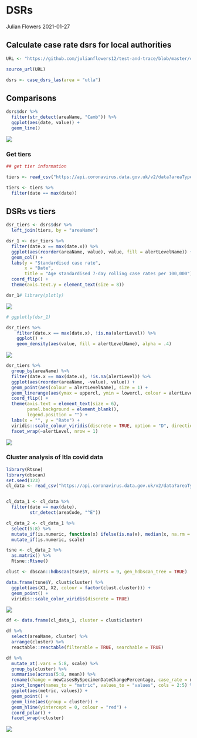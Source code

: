 DSRs
================
Julian Flowers
2021-01-27

## Calculate case rate dsrs for local authorities

``` r
URL <- "https://github.com/julianflowers12/test-and-trace/blob/master/create_case_dsr.R?raw=TRUE"

source_url(URL)

dsrs <- case_dsrs_las(area = "utla")
```

## Comparisons

``` r
dsrs$dsr %>%
  filter(str_detect(areaName, "Camb")) %>%
  ggplot(aes(date, value)) +
  geom_line()
```

![](dsrs_files/figure-gfm/unnamed-chunk-2-1.png)<!-- -->

### Get tiers

``` r
## get tier information

tiers <- read_csv("https://api.coronavirus.data.gov.uk/v2/data?areaType=ltla&metric=alertLevel&format=csv")

tiers <- tiers %>%
  filter(date == max(date))
```

## DSRs vs tiers

``` r
dsr_tiers <- dsrs$dsr %>%
  left_join(tiers, by = "areaName")

dsr_1 <- dsr_tiers %>%
  filter(date.x == max(date.x)) %>%
  ggplot(aes(reorder(areaName, value), value, fill = alertLevelName)) +
  geom_col() +
  labs(y = "Standardised case rate", 
       x = "Date", 
       title = "Age standardised 7-day rolling case rates per 100,000") +
  coord_flip() +
  theme(axis.text.y = element_text(size = 8))

dsr_1# library(plotly)
```

![](dsrs_files/figure-gfm/unnamed-chunk-3-1.png)<!-- -->

``` r
# ggplotly(dsr_1)
```

``` r
dsr_tiers %>%
    filter(date.x == max(date.x), !is.na(alertLevel)) %>%
    ggplot() +
    geom_density(aes(value, fill = alertLevelName), alpha = .4)
```

![](dsrs_files/figure-gfm/unnamed-chunk-4-1.png)<!-- -->

``` r
dsr_tiers %>%
  group_by(areaName) %>%
  filter(date.x == max(date.x), !is.na(alertLevel)) %>%
  ggplot(aes(reorder(areaName, -value), value)) +
  geom_point(aes(colour = alertLevelName), size = 1) +
  geom_linerange(aes(ymax = uppercl, ymin = lowercl, colour = alertLevelName)) +
  coord_flip() +
  theme(axis.text = element_text(size = 6), 
        panel.background = element_blank(), 
        legend.position = "") +
  labs(x = "", y = "Rate") +
  viridis::scale_colour_viridis(discrete = TRUE, option = "D", direction = -1, name = "") +
  facet_wrap(~alertLevel, nrow = 1)
```

![](dsrs_files/figure-gfm/unnamed-chunk-5-1.png)<!-- -->

### Cluster analysis of ltla covid data

``` r
library(Rtsne)
library(dbscan)
set.seed(123)
cl_data <- read_csv("https://api.coronavirus.data.gov.uk/v2/data?areaType=ltla&metric=newCasesBySpecimenDateChangePercentage&metric=newCasesBySpecimenDateRollingRate&metric=uniqueCasePositivityBySpecimenDateRollingSum&metric=newDeaths60DaysByDeathDateRollingRate&format=csv")


cl_data_1 <- cl_data %>%
  filter(date == max(date), 
         str_detect(areaCode, "^E")) 

cl_data_2 <- cl_data_1 %>%
  select(5:8) %>%
  mutate_if(is.numeric, function(x) ifelse(is.na(x), median(x, na.rm = TRUE), x)) %>%
  mutate_if(is.numeric, scale) 

tsne <- cl_data_2 %>%
  as.matrix() %>%
  Rtsne::Rtsne() 

clust <- dbscan::hdbscan(tsne$Y, minPts = 9, gen_hdbscan_tree = TRUE)

data.frame(tsne$Y, clust$cluster) %>%
  ggplot(aes(X1, X2, colour = factor(clust.cluster))) +
  geom_point() +
  viridis::scale_color_viridis(discrete = TRUE)
```

![](dsrs_files/figure-gfm/clustering-1.png)<!-- -->

``` r
df <- data.frame(cl_data_1, cluster = clust$cluster)

df %>%
  select(areaName, cluster) %>%
  arrange(cluster) %>%
  reactable::reactable(filterable = TRUE, searchable = TRUE)
```

<!--html_preserve-->

<div id="htmlwidget-7dfe9b1cc3a8846f5efa" class="reactable html-widget"
style="width:auto;height:auto;">

</div>

<script type="application/json" data-for="htmlwidget-7dfe9b1cc3a8846f5efa">{"x":{"tag":{"name":"Reactable","attribs":{"data":{"areaName":["Warwick","Peterborough","Manchester","Staffordshire Moorlands","Bolsover","Bassetlaw","Craven","Charnwood","Bath and North East Somerset","Selby","Kettering","Trafford","North East Lincolnshire","Vale of White Horse","North Lincolnshire","South Derbyshire","Stafford","Brentwood","Lichfield","Blaby","Tendring","Wyre","Knowsley","Melton","Torridge","Stoke-on-Trent","Southampton","Blackpool","South Staffordshire","Northumberland","Southend-on-Sea","Tameside","St Albans","Richmondshire","West Lancashire","Coventry","East Suffolk","South Somerset","Castle Point","South Gloucestershire","Wellingborough","Tewkesbury","Kingston upon Thames","Wigan","Folkestone and Hythe","Cheshire East","Fenland","East Lindsey","South Holland","Tonbridge and Malling","Adur","Richmond upon Thames","New Forest","Broxtowe","Leicester","Rutland","West Devon","Mid Devon","Havering","East Riding of Yorkshire","Guildford","Stockton-on-Tees","Mole Valley","South Ribble","King's Lynn and West Norfolk","South Lakeland","South Kesteven","Mendip","Colchester","Kingston upon Hull, City of","Harborough","Maldon","Camden","Daventry","Basildon","Boston","Sevenoaks","Cotswold","South Norfolk","Derbyshire Dales","Sunderland","Salford","Rugby","Barrow-in-Furness","Central Bedfordshire","Waverley","Chesterfield","Amber Valley","Gosport","Telford and Wrekin","Forest of Dean","Huntingdonshire","Copeland","Horsham","Eastbourne","Redcar and Cleveland","Sefton","Milton Keynes","Somerset West and Taunton","North Warwickshire","Wiltshire","Bury","Nottingham","North Tyneside","Middlesbrough","Nuneaton and Bedworth","Preston","Thurrock","Kensington and Chelsea","Corby","York","Babergh","Eastleigh","East Hampshire","Dover","Brighton and Hove","North Kesteven","Uttlesford","West Lindsey","Tunbridge Wells","Mid Sussex","Runnymede","Oadby and Wigston","Scarborough","Mid Suffolk","Teignbridge","Exeter","Torbay","Swindon","North Somerset","Gateshead","Malvern Hills","Wokingham","Gedling","Cornwall and Isles of Scilly","Ryedale","Bristol, City of","West Oxfordshire","Cheltenham","Shropshire","North Devon","South Northamptonshire","North Norfolk","South Hams","Stroud","Winchester","Wyre Forest","Herefordshire, County of","Sedgemoor","Hambleton","Harrogate","Plymouth","Stratford-on-Avon","East Devon","East Cambridgeshire","Stockport","Wakefield","Sheffield","North East Derbyshire","Bradford","East Northamptonshire","Calderdale","County Durham","Rushcliffe","Chorley","Rochdale","Rotherham","Barnsley","Darlington","Fylde","Kirklees","Lincoln","Bolton","Leeds","North West Leicestershire","High Peak","Newark and Sherwood","South Tyneside","Newcastle-under-Lyme","Dorset","South Cambridgeshire","Doncaster","West Berkshire","South Oxfordshire","Oldham","Hinckley and Bosworth","Test Valley","Newcastle upon Tyne","Gloucester","West Suffolk","Cambridge","Fareham","Ipswich","Canterbury","Hart","Isle of Wight","Ashford","Worthing","Eden","Tandridge","Dacorum","Broadland","Wychavon","Lewes","Arun","Havant","Rother","Allerdale","Hastings","Chiltern","Wealden","Braintree","Basingstoke and Deane","Surrey Heath","Bromsgrove","Maidstone","Chelmsford","Breckland","Cherwell","Hartlepool","Windsor and Maidenhead","Chichester","Three Rivers","Ribble Valley","Elmbridge","Thanet","Swale","Rochford","Islington","Lambeth","Redditch","Portsmouth","Hyndburn","South Bucks","Northampton","North Hertfordshire","Crawley","Wycombe","Bexley","Mansfield","Luton","Hounslow","Halton","Spelthorne","East Hertfordshire","Redbridge","Enfield","Sandwell","Sutton","Hammersmith and Fulham","Croydon","Tamworth","Dudley","Medway","Epsom and Ewell","Hackney and City of London","Welwyn Hatfield","Wolverhampton","Watford","Broxbourne","Woking","Norwich","Carlisle","Derby","Wandsworth","Lancaster","Birmingham","Burnley","Westminster","Blackburn with Darwen","Southwark","Rushmoor","Pendle","Haringey","Slough","Bedford","Hertsmere","Tower Hamlets","Dartford","Greenwich","Bracknell Forest","Worcester","Bournemouth, Christchurch and Poole","Gravesham","Lewisham","Reigate and Banstead","Cheshire West and Chester","Rossendale","Ealing","Erewash","Harrow","Warrington","Barking and Dagenham","Wirral","Liverpool","Epping Forest","East Staffordshire","Stevenage","Reading","Hillingdon","Aylesbury Vale","Brent","Harlow","Bromley","Barnet","St. Helens","Waltham Forest","Walsall","Cannock Chase","Oxford","Merton","Ashfield","Solihull","Newham","Great Yarmouth"],"cluster":[0,0,0,0,0,0,0,0,0,0,0,0,0,0,0,0,0,0,0,0,0,0,0,0,0,0,0,0,0,0,0,0,0,0,0,0,0,0,0,0,0,0,0,0,0,0,0,0,0,0,0,0,0,0,0,0,0,0,0,0,0,0,0,0,0,0,0,0,0,0,0,0,0,0,0,0,0,0,0,0,0,0,0,0,0,0,0,0,0,0,0,0,0,0,0,0,0,0,0,0,0,0,0,0,0,0,0,0,0,0,1,1,1,1,1,1,1,1,1,1,1,1,2,2,2,2,2,2,2,2,2,2,2,2,2,2,2,2,2,2,2,2,2,2,2,2,2,2,2,2,2,2,2,2,2,2,3,3,3,3,3,3,3,3,3,3,3,3,3,3,3,3,3,3,3,4,4,4,4,4,4,4,4,4,4,4,4,4,4,4,4,5,5,5,5,5,5,5,5,5,5,5,5,5,5,5,5,5,5,5,5,5,5,5,5,5,5,5,5,5,5,5,5,5,5,5,5,5,6,6,6,6,6,6,6,6,6,6,6,6,6,6,6,6,6,6,6,6,6,6,6,6,6,6,6,6,6,6,6,6,6,6,6,6,6,6,6,6,6,6,6,6,6,6,6,6,6,6,6,6,6,6,6,6,6,6,6,6,6,6,6,6,6,6,6,6,6,6,6,6,6,6,6,6,6,6,6,6,6,6,6,6,6,6,6]},"columns":[{"accessor":"areaName","name":"areaName","type":"character"},{"accessor":"cluster","name":"cluster","type":"numeric"}],"filterable":true,"searchable":true,"defaultPageSize":10,"paginationType":"numbers","showPageInfo":true,"minRows":1,"dataKey":"30120204f5f75a6dd184466a0ea747b5","key":"30120204f5f75a6dd184466a0ea747b5"},"children":[]},"class":"reactR_markup"},"evals":[],"jsHooks":[]}</script>
<!--/html_preserve-->

``` r
df %>%
  mutate_at(.vars = 5:8, scale) %>%
  group_by(cluster) %>%
  summarise(across(5:8, mean)) %>% 
  rename(change = newCasesBySpecimenDateChangePercentage, case_rate = newCasesBySpecimenDateRollingRate, pos_rate = uniqueCasePositivityBySpecimenDateRollingSum, deaths = newDeaths60DaysByDeathDateRollingRate) %>%
  pivot_longer(names_to = "metric", values_to = "values", cols = 2:5) %>%
  ggplot(aes(metric, values)) +
  geom_point() +
  geom_line(aes(group = cluster)) +
  geom_hline(yintercept = 0, colour = "red") +
  coord_polar() +
  facet_wrap(~cluster)
```

![](dsrs_files/figure-gfm/unnamed-chunk-6-1.png)<!-- -->
